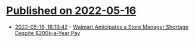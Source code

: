 # [Published on 2022-05-16](index.md)

* [2022-05-16, 16:19:42](https://news.ycombinator.com/item?id=31399654) - [Walmart Anticipates a Store Manager Shortage Despite $200k-a-Year Pay](https://www.wsj.com/articles/walmart-cant-find-enough-store-managers-even-at-200-000-a-year-11652619602)
